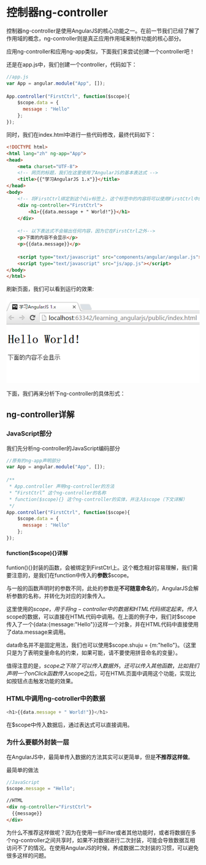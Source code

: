 # 控制器ng-controller

控制器ng-controller是使用AngularJS的核心功能之一。在前一节我们已经了解了作用域的概念，ng-controller则是真正应用作用域来制作功能的核心部分。

应用ng-controller和应用ng-app类似，下面我们来尝试创建一个controller吧！

还是在app.js中，我们创建一个controller，代码如下：

```javascript
//app.js
var App = angular.module("App", []);

App.controller("FirstCtrl", function($scope){
    $scope.data = {
      message : "Hello"
    };
});
```

同时，我们在index.html中进行一些代码修改，最终代码如下：

```html
<!DOCTYPE html>
<html lang="zh" ng-app="App">
<head>
    <meta charset="UTF-8">
    <!-- 网页的标题，我们在这里使用了AngularJS的基本表达式 -->
    <title>{{"学习AngularJS 1.x"}}</title>
</head>
<body>
    <!-- 将FirstCtrl绑定到这个div标签上，这个标签中的内容将可以使用FirstCtrl中的数据-->
    <div ng-controller="FirstCtrl">
        <h1>{{data.message + " World!"}}</h1>
    </div>

    <!-- 以下表达式不会输出任何内容，因为它在FirstCtrl之外-->
    <p>下面的内容不会显示</p>
    <p>{{data.message}}</p>

    <script type="text/javascript" src="components/angular/angular.js"></script>
    <script type="text/javascript" src="js/app.js"></script>
</body>
</html>
```

刷新页面，我们可以看到运行的效果:

![图4-2 ng-controller运行结果](./pic/0402_ng-controller.png)

下面，我们再来分析下ng-controller的具体形式：

## ng-controller详解
### JavaScript部分
我们先分析ng-controller的JavaScript编码部分
```javascript
//原有的ng-app声明部分
var App = angular.module("App", []);

/**
 * App.controller 声明ng-controller的方法
 * “FirstCtrl” 这个ng-controller的名称
 * function($scope){} 这个ng-controller的实体，并注入$scope（下文详解）
 */
App.controller("FirstCtrl", function($scope){
    $scope.data = {
      message : "Hello"
    };
});
```

#### function($scope){}详解
funtion(){}封装的函数，会被绑定到FirstCtrl上。这个概念相对容易理解，我们需要注意的，是我们在function中传入的**参数**$scope。

与一般的函数声明时的参数不同，此处的参数是**不可随意命名**的，AngularJS会解析参数的名称，并转化为对应的对象传入。

这里使用的$scope，用于将ng-controller中的数据和HTML代码绑定起来，传入$scope的数据，可以直接在HTML代码中调用。在上面的例子中，我们对$scope传入了一个{data:{message:"Hello"}}这样一个对象，并在HTML代码中直接使用了data.message来调用。

data命名并不是固定用法，我们也可以使用$scope.shuju = {m:"hello"}。（这里只是为了表明变量命名的约束，如果可能，请不要使用拼音命名的变量）。

值得注意的是，$scope之下除了可以传入数据外，还可以传入其他函数，比如我们声明一个onClick函数传入$scope之后，可在HTML页面中调用这个功能，实现比如按钮点击触发功能的效果。

### HTML中调用ng-cotroller中的数据
```javascript
<h1>{{data.message + " World!"}}</h1>
```
在$scope中传入数据后，通过表达式可以直接调用。

### 为什么要额外封装一层
在AngularJS中，最简单传入数据的方法其实可以更简单，但是**不推荐这样做**。

最简单的做法
```javascript
//JavaScript
$scope.message = "Hello";
```
```html
//HTML
<div ng-controller="FirstCtrl">
  {{message}}
</div>
```

为什么不推荐这样做呢？因为在使用一些Filter或者其他功能时，或者将数据在多个ng-controller之间共享时，如果不对数据进行二次封装，可能会导致数据互相访问不了的情况。在使用AngularJS的时候，养成数据二次封装的习惯，可以避免很多这样的问题。

